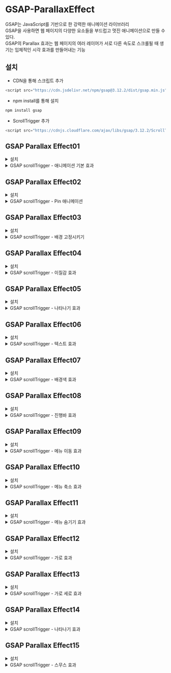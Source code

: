 # GSAP-ParallaxEffect
GSAP는 JavaScript를 기반으로 한 강력한 애니메이션 라이브러리<br>
GSAP을 사용하면 웹 페이지의 다양한 요소들을 부드럽고 멋진 애니메이션으로 만들 수 있다.<br>
GSAP의 Parallax 효과는 웹 페이지의 여러 레이어가 서로 다른 속도로 스크롤될 때 생기는 입체적인 시각 효과를 만들어내는 기능<br>

## 설치
- CDN을 통해 스크립트 추가
```js
<script src="https://cdn.jsdelivr.net/npm/gsap@3.12.2/dist/gsap.min.js"></script>
```
- npm install를 통해 설치   
```js
npm install gsap
```
- ScrollTrigger 추가
```js
<script src="https://cdnjs.cloudflare.com/ajax/libs/gsap/3.12.2/ScrollTrigger.min.js"></script>
```
## GSAP Parallax Effect01

<details> 

<summary>설치</summary>

```js
<script src="https://cdnjs.cloudflare.com/ajax/libs/gsap/3.12.2/gsap.min.js"></script>
<script src="https://cdnjs.cloudflare.com/ajax/libs/gsap/3.12.2/ScrollTrigger.min.js"></script>

```

</details>

<details>

 <summary>GSAP scrollTrigger - 애니메이션 기본 효과</summary>

<br>
box1 - 360도 회전하면서 오른쪽으로 500정도 가면서 동그랗게 변하기<br> 
<br>  
box2 - trigger: box2, box2가 화면에 나타날때 애니메이션이 시작 <br>
<br>
box3 - toggleActions: "play none reverse none": 트리거가 활성화되면 애니메이션을 재생하고,다른 트리거 액션이 없으며, 트리거가 비활성화되면 애니메이션을 역재생하지 않고 유지 <br>
<br>
box4 - start: "top 50%": 트리거의 시작 위치를 화면 상단에서 50% 지점으로 설정 , end: "bottom 20%": 트리거의 끝 위치를 화면 하단에서 20% 지점으로 설정 , markers: false: ScrollTrigger의 디버깅을 위한 마커를 표시하지 않음.<br>
<br>
box5 - scrub: true: 스크롤 속도에 따라 애니메이션을 부드럽게 조절하는 설정을 활성화,  box5 요소가 화면에 나타날 때, 스크롤 속도에 따라 부드럽게 애니메이션이 진행<br>
<br>
box6 - pin: true: 트리거가 활성화될 동안 요소를 고정시키는 설정을 활성화, box6 요소가 화면에 나타나면 스크롤 속도에 따라 부드럽게 애니메이션이 진행되며, 동시에 pin 옵션에 의해 화면에 고정되어 나타난 후 스크롤이 특정 위치(bottom:400px)에 도달하면 다시 해제<br>
<br>
box7 - toggleClass:"active", box7가 화면에 나타날 때 2초 동안의 애니메이션 효과가 적용되고, 스크롤 이벤트에 따라 부드럽게 제어되면서 "active" 클래스가 토글<br>
<br>
box8 - box8이 화면에 나타날 때, 스크롤 속도에 따라 부드럽게 애니메이션이 진행되며, 다양한 ScrollTrigger 이벤트 콜백이 발생할 때마다 콘솔에 해당 메시지를 출력 <br>
<br>

```js
<script>
    const box1 = document.querySelector("#section1 .parallax__item__img");
    const box2 = document.querySelector("#section2 .parallax__item__img");
    const box3 = document.querySelector("#section3 .parallax__item__img");
    const box4 = document.querySelector("#section4 .parallax__item__img");
    const box5 = document.querySelector("#section5 .parallax__item__img");
    const box6 = document.querySelector("#section6 .parallax__item__img");
    const box7 = document.querySelector("#section7 .parallax__item__img");
    const box8 = document.querySelector("#section8 .parallax__item__img");
    const box9 = document.querySelector("#section9 .parallax__item__img");

    // 01
    gsap.to(box1, {
        duration : 2,
        x: 500,
        borderRadius: 100,
        rotation:360
    });

    // 02 : trigger
    gsap.to(box2, {
        duration: 2,
        x: 500,
        rotation: 360,
        borderRadius: 100,
        scrollTrigger: {
            trigger: box2
        }
    });

    // 03 :toggleActions
    gsap.to(box3, {
        duration: 2,
        x: 500,
        rotation: 360,
        borderRadius: 100,
        scrollTrigger: {
            trigger: box3,
            toggleActions:"play none reverse none" // play pause resume restart complete none
                                                    // onEnter onLeave onEnterBack onLeaveBack
        }
    });

    // 04 : start, end
    gsap.to(box4, {
        duration: 2,
        x: 500,
        rotation: 360,
        borderRadius: 100,
        
        scrollTrigger: {
            trigger: box4,
            start: "top 50%",
            end: "bottom 20%",
            toggleActions:"play none reverse none",
            markers: false
        }
    });

    // 05: scrub
    gsap.to(box5, {
        duration: 2,
        x: 500,
        rotation: 360,
        borderRadius: 100,
        
        scrollTrigger: {
            trigger: box5,
            start: "top 50%",
            end: "bottom 20%",
            scrub: true  
        }
    });

    // 06: pin
    gsap.to(box6, {
        duration: 2,
        x: 500,
        rotation: 360,
        borderRadius: 100,
        
        scrollTrigger: {
            trigger: box6,
            start: "top 50%",
            end: "bottom 400px",
            scrub: true, 
            pin: true 
        }
    });

    // 07 : toggleClass
    gsap.to(box7, {
        duration: 2,
        x: 500,
        rotation: 360,
        borderRadius: 100,
        
        scrollTrigger: {
            trigger: box7,
            start: "top center",
            end: "bottom 20%",
            scrub: true, 
            toggleClass:"active",
            id:"box7",
            markers: true
        }
    });
    
    // 08. : callback
    gsap.to(box8, {
        duration: 2,
        x: 500,
        rotation: 360,
        borderRadius: 100,
        
        scrollTrigger: {
            trigger: box8,
            start: "top center",
            end: "bottom 20%",
            scrub:true, 
            onEnter: () => {console.log("onEneter")},
            onLeave: () => {console.log("onEneter")},
            onEnterBack:() => {console.log("onEneterBack")},
            onLeaveBack:() => {console.log("onLeaveBack")},
            onUpdat: (self) => console.log("onUpdate", self.progress.toFixed(3)),
            onToggle: (self) => console.log("onToggle", self.isActive)
        }
    });
    
</script>
```
</details>

## GSAP Parallax Effect02

<details> 

<summary>설치</summary>

```js
<script src="https://cdnjs.cloudflare.com/ajax/libs/gsap/3.12.2/gsap.min.js"></script>
<script src="https://cdnjs.cloudflare.com/ajax/libs/gsap/3.12.2/ScrollTrigger.min.js"></script>

```

</details>

<details>

<summary>GSAP scrollTrigger - Pin 애니메이션</summary>

<br>
ani1 - section1 내부의 .parallax__item__img 요소에 대한 애니메이션을 추가, 이미지는 회전값이 720도가 되고, 크기가 0으로 축소되며, 경계 반경이 200으로 설정
이어서 이미지에 대한 다음 애니메이션을 추가해서, 이미지는 다시 초기 회전값인 0으로 돌아가며, 크기는 1로 확대되고, 경계 반경은 20으로 설정, 현재 스크롤 위치에서 2000px 아래로 스크롤할 때 애니메이션이 끝남.<br> 
<br>  
ani2 - i1, i2, i3 이미지는 y축 방향으로 -200만큼 이동하면서 나타나며, autoAlpha 속성을 이용하여 투명도를 0에서 1로 증가시킵니다. 또한, 이미지의 경계 반경도 200으로 설정, 스크롤될 때 순차적으로 i1이미지, i2이미지, i3이미지 등장하는 이미지 애니메이션<br>
<br>
ani3 - autoAlpha: 0: 이미지의 투명도를 0으로 설정하여 처음에는 화면에 보이지 않도록 하고, ease: "back.out(4)": 애니메이션의 이동 효과에 이징 함수를 적용하여 물리적인 효과를 부여합니다. 여기서는 뒤로 튀기는(back) 효과를 사용하고, 효과의 강도는 4로 설정, from: "random"은 ani2 에서는 1,2,3 순서대로 이미지가 나왔다면,
ani3은 1,3,2 or 2,1,3 등등 랜덤으로 이미지 나옴. <br>
<br>
ani4 - scale: 2: 이미지를 2배로 확대, width: "100vw": 이미지의 너비를 화면의 가로 크기와 동일하게 설정, height: "100vh": 이미지의 높이를 화면의 세로 크기와 동일하게 설정, 현재 스크롤 위치에서 3000px 아래로 스크롤할 때 애니메이션이 끝나고, 이미지가 화면에 나타나면서 2배로 확대되고, 스크롤 중에 축소되면서 특정 위치에서 고정되는 애니메이션<br>
<br>
ani5 - .to("#section5 .t1",{xPercent: 300},"text"): section5 내의 .t1 클래스를 가진 텍스트 요소에 대한 애니메이션을 추가, 텍스트는 x축 방향으로 300%만큼 이동하고,.to("#section5 .t2",{xPercent: -300},"text"): section5 내의 .t2 클래스를 가진 텍스트 요소에 대한 애니메이션을 추가, 텍스트는 x축 방향으로 -300%만큼 이동하면서, section5 내의 텍스트 요소들이 좌우로 이동하면서 나타나는 애니메이션<br>
<br>
ani6 - .to("#section6 .parallax__item__text",{scale:60, duration: 2}): section6 내의 .parallax__item__text 클래스를 가진 텍스트 요소에 대한 애니메이션을 추가하고, 텍스트는 60배로 확대되며, 이 애니메이션은 2초 동안 진행<br>
<br>
ani7 - .from() 메서드를 사용하여 .t2, .t3, ..., .t7에 대한 각각의 텍스트 요소에 대한 애니메이션을 추가하고, 각 텍스트는 투명도가 0에서 1로, y축 방향으로 50만큼 이동하면서 나타나게 되고, 각각의 애니메이션은 이전 애니메이션이 끝난 후 1초씩 지연되어 시작 , section7 내의 여러 텍스트 요소들이 제자리에서 차례대로 나타나는 애니메이션<br>
<br>
ani8 - section8 내의 텍스트 및 이미지가 특정 방향으로 이동하면서 나타나는 애니메이션을 설정, 첫 번째 텍스트는 화면의 오른쪽에서 왼쪽으로 이동하고, 두 번째 텍스트는 화면의 왼쪽에서 오른쪽으로 이동하고, 3번째 텍스트는 화면의 오른쪽에서 왼쪽으로 이동하고, 마지막 이미지는 오른쪽에서 왼쪽으로 이동하면서 동시에 360도 회전하고, 5.5배로 확대되어 나타납니다.<br>
<br>
ani9 - section9 내의 이미지가 2초 동안 60배로 확대되면서 나타나고, 그 후에 투명도를 갖게 되어 사라지는 애니메이션을 구현합니다. 이 애니메이션은 스크롤 중에 특정 위치에서 시작되며, 해당 section이 스크롤되는 동안 이미지가 고정되어 나타남.<br>
<br>

```js
<script>
       // 01 : 이미지 애니메이션 주기
        const ani1 = gsap.timeline();
        ani1.to("#section1 .parallax__item__img" , {rotation:720, scale: 0, borderRadius: 200})
            .to("#section1 .parallax__item__img" , {rotation:0, scale: 1, borderRadius: 20})
        
        ScrollTrigger.create({
            animation: ani1,
            trigger: "#section1",
            start:"top top",
            end:"+=2000",
            scrub:true,
            pin: true,
            anticipatePin: 1,
            markers: true
        });
        
        
        // 02 : 이미지를 순차적으로 나오기
        const ani2 = gsap.timeline();
        ani2.from("#section2 .i1", {y: -200, autoAlpha:0, borderRadius: 200})
            .from("#section2 .i2", {y: -200, autoAlpha:0, borderRadius: 200})
            .from("#section2 .i3", {y: -200, autoAlpha:0, borderRadius: 200})

        ScrollTrigger.create({
            animation: ani2,
            trigger:"#section2",
            start: "top top",
            end: "+=2000",
            scrub:true,
            pin: true,
            anticipatePin: 1,
        })

        // 03 : 이미지를 랜덤으로 나오기
        const ani3 = gsap.timeline();
        ani3.from("#section3 .parallax__item__img", {
            autoAlpha: 0,
            y: -100,
            ease: "back.out(4)",
            // stagger: 0.1
            stagger: {
                amount:1,
                from: "random"
            }
        });

        ScrollTrigger.create({
            animation: ani3,
            trigger:"#section3",
            start:"top top",
            end: "+=3000",
            scrub: true,
            pin: true
        })

        // 04 : 이미지 축소하기
        const ani4 = gsap.timeline();
        ani4.from("#section4 .parallax__item__img",{
            autoAlpha: 0,
            scale: 2,
            width: "100vw",
            height: "100vh"
        })

        ScrollTrigger.create({
            animation: ani4,
            trigger:"#section4",
            start:"top top",
            end: "+=3000",
            scrub: true,
            pin: true
        })

        // 05 : 텍스트 애니메이션
        const ani5 = gsap.timeline();
        ani5.to("#section5 .t1",{xPercent: 300} ,"text")
            .to("#section5 .t2",{xPercent: -300},"text")
            .to("#section5 .t3",{xPercent: 300}, "text")
            .to("#section5 .t4",{xPercent: -300},"text")
        
        ScrollTrigger.create({
            animation: ani5,
            trigger:"#section5",
            start:"top top",
            end: "+=3000",
            scrub: true,
            pin: true,
        })
        
        // 06 : 텍스트 확대
        const ani6 = gsap.timeline();
        ani6.to("#section6 .parallax__item__text",{scale:60, duration: 2})
            .to("#section6 .parallax__item__text",{autoAlpha : 0})
        
        ScrollTrigger.create({
            animation: ani6,
            trigger:"#section6",
            start:"top top",
            end: "+=4000",
            scrub: true,
            pin: true,
        })
        
        
        // 07 : 텍스트 제자리 애니메이션
        const ani7 = gsap.timeline();
        ani7.from("#section7 .t1", {autoAlpha: 0, duration:1, y:50}, "+=1")
            .from("#section7 .t2", {autoAlpha: 0, duration:1, y:50}, "+=1")
            .from("#section7 .t3", {autoAlpha: 0, duration:1, y:50}, "+=1")
            .from("#section7 .t4", {autoAlpha: 0, duration:1, y:50}, "+=1")
            .from("#section7 .t5", {autoAlpha: 0, duration:1, y:50}, "+=1")
            .from("#section7 .t6", {autoAlpha: 0, duration:1, y:50}, "+=1")
            .from("#section7 .t7", {autoAlpha: 0, duration:1, y:50}, "+=1")

        ScrollTrigger.create({
            animation: ani7,
            trigger:"#section7",
            start:"top top",
            end: "+=6000",
            scrub: true,
            pin: true,
        })

        // 08 : 텍스트 애니메이션
        const ani8 = gsap.timeline();
        ani8.from("#section8 .t1",{x:innerWidth * 1})
            .from("#section8 .t2",{x:innerWidth * -1})
            .from("#section8 .t3",{x:innerWidth * 1})
            .from("#section8 .i1",{x:innerWidth * 1 , rotation: 360, scale: 5.5})
        
        ScrollTrigger.create({
            animation: ani8,
            trigger:"#section8",
            start:"top top",
            end: "+=6000",
            scrub: true,
            pin: true,
            anticipatePin: 0,
            markers: true
        })

        // 09. 이미지 확대
        const ani9 = gsap.timeline();
        ani9.to("#section9 .parallax__item__img",{scale:60, duration: 2})
            .to("#section9 .parallax__item__img",{autoAlpha : 0})
            
        ScrollTrigger.create({
            animation: ani9,
            trigger:"#section9",
            start:"top top",
            end: "+=4000",
            scrub: true,
            pin: true,
        })

    </script>
```
</details>

## GSAP Parallax Effect03

<details> 

<summary>설치</summary>

```js
<script src="https://cdnjs.cloudflare.com/ajax/libs/gsap/3.12.2/gsap.min.js"></script>
<script src="https://cdnjs.cloudflare.com/ajax/libs/gsap/3.12.2/ScrollTrigger.min.js"></script>

```

</details>

<details>

<summary>GSAP scrollTrigger - 배경 고정시키기 </summary>

<br>
1. ScrollTrigger 플러그인을 사용하여 페이지에서 #section5라는 요소를 지정한 section으로 고정시키는 애니메이션을 만들고, section이 페이지의 상단에 도달하면 고정되며, markers: true 설정으로 디버깅을 위한 마커를 활성화<br>
<br>
2. 여러 section에 대해 반복문을 통해 ScrollTrigger 플러그인을 생성하여 각각의 section을 페이지에서 고정시키는 애니메이션을 만들고, .parallax__item 클래스를 가진 모든 요소에 대해 고정 트리거를 생성하고, 각 section이 페이지의 상단에 도달하면 고정됩니다. pinSpacing: false는 각 section 사이의 공간을 없애고 연속적으로 고정되도록 함.<br>
<br>
3. panels 배열은 .parallax__item 클래스를 가진 모든 요소를 저장합니다.<br>
tops 배열은 각 섹션에 대한 ScrollTrigger를 생성하여 시작 위치를 저장합니다.<br>
각 섹션에 대해 새로운 ScrollTrigger를 생성하고, 섹션의 높이가 창 높이보다 작으면 섹션 상단을 기준으로, 그렇지 않으면 섹션 하단을 기준으로 고정시킵니다.<br>
마지막으로, ScrollTrigger.create 함수를 사용하여 페이지 전체의 스냅 효과를 설정합니다. 이 효과는 섹션의 시작 위치를 기준으로 페이지를 일정 간격으로 이동시킵니다.<br>

```js
 <script>
        // 01. 한개 section 고정시키기
        const panel = document.querySelector("#section5");

        ScrollTrigger.create({
            trigger:panel,
            start: "top top",
            pin: true,
            markers: true
        });

        // 02. 여러개 section 고정시키기
        gsap.utils.toArray(".parallax__item").forEach((panel,i) => {
            ScrollTrigger.create({
                trigger: panel, 
                start: "top top",
                pin: true,
                pinSpacing: false
            })
        });

        // 03. 스냅 고정 효과 만들기
        let panels = gsap.utils.toArray(".parallax__item");
        let tops = panels.map(panel => ScrollTrigger.create({trigger: panel, start: "top top"}));

        panels.forEach((panel, i) => {
            ScrollTrigger.create({
                trigger: panel,
                start: () => panel.offsetHeight < window.innerHeight ? "top top" : "bottom bottom",
                pin: true, 
                pinSpacing: false 
            });
        });

        ScrollTrigger.create({
            snap: {
                snapTo: (progress, self) => {
                    let panelStarts = tops.map(st => st.start), 
                    snapScroll = gsap.utils.snap(panelStarts, self.scroll()); 
                    return gsap.utils.normalize(0, ScrollTrigger.maxScroll(window), snapScroll); 
                },
                duration: 0.5
            }
        });

        
    </script>

```
</details>

## GSAP Parallax Effect04

<details> 

<summary>설치</summary>

```js
<script src="https://cdnjs.cloudflare.com/ajax/libs/gsap/3.12.2/gsap.min.js"></script>
<script src="https://cdnjs.cloudflare.com/ajax/libs/gsap/3.12.2/ScrollTrigger.min.js"></script>

```

</details>

<details>

<summary>GSAP scrollTrigger - 이질감 효과</summary>

<br>
1. yPercent: -100: 애니메이션 중에 요소의 수직 방향 이동을 나타내며, 여기서는 위로 100% 이동하도록 설정, ease: "none": 애니메이션의 이질감 효과를 주기 위해 이질적인(ease 없는) 움직임을 설정, 설정된 애니메이션은 스크롤 이벤트에 반응하여 ".parallax__item__desc" 클래스를 가진 요소를 수직으로 이동시키고, 이를 통해 이질감을 표현<br>
<br>
2. gsap.utils.toArray(".parallax__item__desc").forEach(item => {...}): ".parallax__item__desc" 클래스를 가진 모든 요소를 배열로 가져와서 각 요소에 대해 반복 작업을 수행, yPercent: -200: 각 요소에 대한 애니메이션 중에 요소의 수직 방향 이동을 나타내며, 여기서는 위로 200% 이동하도록 설정 , ease: "none": 애니메이션의 이질감 효과를 주기 위해 이질적인(ease 없는) 움직임을 설정, .parallax__item__desc" 클래스를 가진 여러 개의 요소에 대해 각각 이질감을 표현하는 애니메이션을 설정하고, 스크롤 이벤트에 반응하여 이질감을 나타냅니다.<br>
<br>

```js
  <script>
        // 01. 이질감 표현하기
        gsap.to(".parallax__item__desc", {
            yPercent: -100,
            ease: "none",
            duration: 0.5,
            scrollTrigger: {
                trigger: ".parallax__item__desc",
                start: "top bottom",
                end: "bottom top",
                markers: true,
                scrub: true
            }
        })

        // 02. 여러개 이질감 표현하기
        gsap.utils.toArray(".parallax__item__desc").forEach(item => {
            gsap.to(item, {
                yPercent: -200,
                ease: "none",
                duration: 0.5,
                scrollTrigger: {
                    trigger: item,
                    start: "top bottom",
                    end: "bottom top",
                    markers: true,
                    scrub: 0.5
                }
            })
        });
    </script>

```
</details>


## GSAP Parallax Effect05

<details> 

<summary>설치</summary>

```js
<script src="https://cdnjs.cloudflare.com/ajax/libs/gsap/3.12.2/gsap.min.js"></script>
<script src="https://cdnjs.cloudflare.com/ajax/libs/gsap/3.12.2/ScrollTrigger.min.js"></script>

```

</details>

<details>

<summary>GSAP scrollTrigger - 나타나기 효과</summary>

<br>
1. const animate = (item) => {...}: animate 함수는 요소의 등장 애니메이션을 처리합니다. 요소에 설정된 클래스에 따라 등장 방향과 관련된 변수들(x, y)을 설정하고, gsap.fromTo 메서드를 사용하여 애니메이션을 적용, gsap.utils.toArray(".reveal").forEach(item => {...}): ".reveal" 클래스를 가진 모든 요소에 대해 반복 작업을 수행하고,설정된 코드는 스크롤되면서 ".reveal" 클래스를 가진 요소들이 화면에 나타날 때 등장 애니메이션을 수행하며, 각 요소에 설정된 클래스에 따라 다양한 등장 방향과 효과를 부여합니다. <br>
<br>

```js
   <script>
        const hide = (item) => {
            gsap.set(item, {autoAlpha: 0});
        }
        const animate = (item) => {
            let x = 0;
            let y = 0;
            let delay = item.dataset.delay;

            if(item.classList.contains("reveal_LTR")){
                x = -100;
                y = 0;
            }else if(item.classList.contains("reveal_BTT")){
                x = 0,
                y = 100
            }else if(item.classList.contains("reveal_TTB")){
                X = 0,
                Y = -100
            }else {
                x = 100,
                y = 0
            }

            gsap.fromTo(item,
                {autoAlpha:0, x: x, y: y}, 
                {autoAlpha:1, x: 0, y: 0, delay, duration: 1.25, overwrite: "auto", ease:"expo"})
        }

        gsap.utils.toArray(".reveal").forEach(item => {
            hide(item);

            ScrollTrigger.create ({
                trigger: item,
                start:"top bottom",
                end : "bottom top",
                markers: true,
                onEnter: () => {animate(item)}
            })
        });
    </script>

```
</details>

## GSAP Parallax Effect06

<details> 

<summary>설치</summary>

```js
<script src="https://cdnjs.cloudflare.com/ajax/libs/gsap/3.12.2/gsap.min.js"></script>
<script src="https://cdnjs.cloudflare.com/ajax/libs/gsap/3.12.2/ScrollTrigger.min.js"></script>

```

</details>

<details>

<summary>GSAP scrollTrigger - 텍스트 효과</summary>

<br>
1. let text = document.querySelector(".split"): HTML 문서에서 클래스가 "split"인 요소를 선택하여 text 변수에 할당, let splitText = text.innerText;: 선택된 요소의 텍스트 내용을 가져와서 splitText 변수에 저장,  결과적으로, 각 문자 주위에 span 태그가 추가된 문자열이 splitWrap 변수에 저장, text.innerHTML = splitWrap = "span" + splitWrap + "/span";: 기존의 텍스트를 감싸는 span 태그를 추가하여 다시 text 요소의 내용으로 설정합니다. 이렇게 하면 각 문자가 span으로 감싸진 형태로 텍스트가 변환 , 선택한 요소의 텍스트가 문자 단위로 분리되고, 각 문자가 span 태그로 감싸져 시각적인 효과를 얻을 수 있습니다.<br>
<br>
2. 클래스가 "split"인 모든 요소의 텍스트가 문자 단위로 분리되고, 각 문자가 span 태그로 감싸져 시각적인 효과를 얻을 수 있습니다. 또한, 보조 기술 사용자를 위해 각 문자는 숨겨진 상태로 제공되지만 aria-label 속성을 통해 의미있는 텍스트가 제공됩니다.<br>
<br>
3. 먼저, 각 요소의 텍스트를 문자 단위로 분리하고, 공백 문자는 &nbsp 로 대체하여 각 문자를 span 태그로 감싸는 작업을 하고, 다음으로 GSAP 라이브러리와 ScrollTrigger 플러그인을 사용하여 애니메이션을 적용, 각 문자를 분리하여 span 태그로 감싸고, GSAP를 이용하여 스크롤 시에 등장하는 애니메이션을 적용하여 동적이고 효과적인 텍스트 효과를 구현합니다.<br>
<br>
4. let splitClient = new SplitType(target, {type: "line, word, char"});: SplitType을 사용하여 각 요소의 텍스트를 분리합니다. type 옵션을 통해 분리할 단위를 지정하고, "line, word, char" 옵션은 줄, 단어, 문자 단위로 텍스트를 분리하라는 의미, SplitType을 사용하여 텍스트를 분리하고, GSAP를 이용하여 단어 단위로 등장하는 애니메이션을 적용하여 동적이고 효과적인 텍스트 효과를 구현합니다.<br>
<br>

```js 
    <script>
        // 01. 텍스트 분리하기
        let text = document.querySelector(".split")
        let splitText = text.innerText;
        let splitWrap = splitText.split("").join("</span><span>");
        text.innerHTML = splitWrap = "<span>" + splitWrap + "</span>";

        // 02. 모든 텍스트 분리하기
        document.querySelectorAll(".split").forEach(text => {
            let splitWrap = text.innerText.split("").join("</span><span aria-hidden='true'>");
            text.innerHTML = "<span aria-hidden=true>" + splitWrap + "</span>";
            text.setAttribute("aria-label",text.innerText)
        })

        // 03. 모든 텍스트 분리하기 : 여백 표현하기
        document.querySelectorAll(".split").forEach(text => {
            let theText = text.innerText;
            let newText = "";

            for(let i=0; i<text.innerText.length; i++){
                newText += "<span aria-hidden=true>";
                
                if(text.innerText[i] == " "){
                    newText += "&nbsp";
                }else {
                    newText += text.innerText[i];
                }    
                newText += "</span>";    
            }
            text.innerHTML = newText;
            text.setAttribute("aria-label", theText);
        });

        gsap.utils.toArray(".split").forEach(text => {
            gsap.from(text.querySelectorAll("span"), {
                yPercent: 100,
                autoAlpha:0,
                duration: 1,
                ease:"circ.out",
                stagger: {
                    amount:1,
                    from:"random"
                },
                scrollTrigger: {
                    trigger: text,
                    start: "top bottom",
                    end: "+400",
                    markers: true
                }
            });
        });

        // 04 split-type 사용하기
        const target = gsap.utils.toArray(".split");

        target.forEach(target => {
            let splitClient = new SplitType(target, {tpye: "line, word, char"});
            let lines = splitClient.lines;
            let words = splitClient.words;
            let chars = splitClient.chars;

            gsap.from(words, {
                yPercent:100,
                opacity:0,
                rotation:30,
                duration: 0.7,
                stagger: 0.031,
                scrollTrigger: {
                    trigger: target,
                    start:"top bottom",
                    end:"+400",
                    markers: true
                }
            })
        })

    </script>
```
</details> 


## GSAP Parallax Effect07

<details> 

<summary>설치</summary>

```js
<script src="https://cdnjs.cloudflare.com/ajax/libs/gsap/3.12.2/gsap.min.js"></script>
<script src="https://cdnjs.cloudflare.com/ajax/libs/gsap/3.12.2/ScrollTrigger.min.js"></script>

```

</details>

<details>

<summary>GSAP scrollTrigger - 배경색 효과</summary>
<br>
1. onEnter: () => gsap.to("body", {...}): 트리거가 화면에 진입할 때, gsap.to를 사용하여 body 요소의 배경 색상을 color 값으로 변경합니다. duration 옵션은 애니메이션의 지속 시간을 설정합니다.<br>
2. onEnterBack: () => gsap.to("body", {...}): 트리거가 화면에서 벗어나면서 다시 위로 진입할 때도 마찬가지로 gsap.to를 사용하여 body 요소의 배경 색상을 color 값으로 변경합니다.이 코드를 통해 각 "parallax__item" 요소가 화면에 진입할 때와 화면에서 벗어날 때, 해당 요소의 data-bgcolor 값을 이용하여 body 요소의 배경 색상을 부드럽게 변경합니다. <br>

```js 
  // data 값으로 배경 변경
        gsap.utils.toArray(".parallax__item").forEach(item => {
            let color = item.getAttribute("data-bgcolor");
            
            ScrollTrigger.create({
                trigger: item,
                start:"top 50%",
                end: "bottom 5%",
                markers: true,

                onEnter: () => gsap.to("body", {
                    backgroundColor: color,
                    duration: 1.4,
                }),
                onEnterBack: () => gsap.to("body", {
                    backgroundColor: color,
                    duration:1.4,
                })
            });
        });
```
</details> 

## GSAP Parallax Effect08

<details> 

<summary>설치</summary>

```js
<script src="https://cdnjs.cloudflare.com/ajax/libs/gsap/3.12.2/gsap.min.js"></script>
<script src="https://cdnjs.cloudflare.com/ajax/libs/gsap/3.12.2/ScrollTrigger.min.js"></script>

```

</details>

<details>

<summary>GSAP scrollTrigger - 진행바 효과</summary>
<br>
1. 스크롤 이벤트에 따라 "progress" 요소의 value 속성이 0에서 100으로 부드럽게 증가하는 애니메이션을 만듭니다. 스크럽 효과는 스크롤 위치에 따라 애니메이션을 부드럽게 조절하여 자연스러운 효과를 제공합니다.<br>
<br>

```js 
   <script>
       gsap.to("progress" , {
            value: 100,
            ease:"none",
            scrollTrigger: {scrub:0.3}
       });
    </script>
```
</details> 

## GSAP Parallax Effect09

<details> 

<summary>설치</summary>

```js
<script src="https://cdnjs.cloudflare.com/ajax/libs/gsap/3.12.2/gsap.min.js"></script>
<script src="https://cdnjs.cloudflare.com/ajax/libs/gsap/3.12.2/ScrollTrigger.min.js"></script>
<script src="https://cdnjs.cloudflare.com/ajax/libs/gsap/3.12.1/ScrollToPlugin.min.js"></script>
```
- 웹 페이지 내에서 다른 섹션으로 이동하는 링크를 클릭할 때 부드럽게 스크롤되도록 구현할 수 있습니다.
</details>

<details>

<summary>GSAP scrollTrigger - 메뉴 이동 효과</summary>
<br>
1. linkST = ScrollTrigger.create({...});: 각 섹션의 스크롤 트리거를 생성합니다. 이 트리거는 스크롤 위치에 따라 링크의 활성 상태를 변경하는 데 사용됩니다.
2. e.preventDefault();: 기본 클릭 동작을 막아 페이지가 즉시 이동하는 것을 방지합니다.<br>
3. gsap.to(window, { duration: 0.5, scrollTo: linkST.start, overwrite: "auto" });: 클릭 이벤트가 발생하면 gsap.to를 사용하여 윈도우를 특정 스크롤 위치로 애니메이션화하여 이동합니다. 이 때, scrollTo 속성에 linkST.start 값을 사용하여 해당 링크의 시작 지점으로 스크롤합니다.<br> 
4. function setActive(link) {...}: 활성 링크를 설정하는 함수입니다. 현재 활성 링크 클래스("active")를 모두 제거하고, 전달받은 링크에 "active" 클래스를 추가합니다.<br>
5. 네비게이션 링크를 클릭하거나 스크롤할 때 해당 섹션으로 부드럽게 이동하면서 활성 링크를 갱신합니다.<br>
<br>

```js 
   <script>
       gsap.to("progress" , {
            value: 100,
            ease:"none",
            scrollTrigger: {scrub:0.3}
       });
    </script>
```
</details> 

## GSAP Parallax Effect10

<details> 

<summary>설치</summary>

```js
<script src="https://cdnjs.cloudflare.com/ajax/libs/gsap/3.12.2/gsap.min.js"></script>
<script src="https://cdnjs.cloudflare.com/ajax/libs/gsap/3.12.2/ScrollTrigger.min.js"></script>
<script src="https://cdnjs.cloudflare.com/ajax/libs/gsap/3.12.1/ScrollToPlugin.min.js"></script>
```

</details>

<details>

<summary>GSAP scrollTrigger - 메뉴 축소 효과</summary>
<br>
1. toggleClass: {...}: 특정 스크롤 범위에 도달하면 클래스를 토글하는 설정을 지정합니다.<br>
className: "is-active": 토글할 클래스 이름을 지정합니다. 스크롤 범위에 도달하면 이 클래스가 특정 대상에 추가되거나 제거됩니다.<br>
targets: "#parallax__nav": 클래스를 토글할 대상 요소를 선택합니다. 여기서는 id가 "parallax__nav"인 요소가 대상이 됩니다.<br>
<br>
2. 페이지를 스크롤할 때, 페이지 상단에서 80px 위에 도달하면 "is-active" 클래스를 #parallax__nav 요소에 추가하고, 그 이외의 경우에는 해당 클래스를 제거합니다. <br>이러한 효과를 통해 일반적으로 페이지 스크롤에 반응하여 네비게이션 바 등을 동적으로 변경하는 UX 디자인을 구현할 수 있습니다.<br>
<br>

```js 
  <script>
        ScrollTrigger.create({
            start: "top -80",
            end: 99999,
            toggleClass: {
                className: "is-active",
                targets: "#parallax__nav"
            }
        })
    </script>
```
</details> 

## GSAP Parallax Effect11

<details> 

<summary>설치</summary>

```js
<script src="https://cdnjs.cloudflare.com/ajax/libs/gsap/3.12.2/gsap.min.js"></script>
<script src="https://cdnjs.cloudflare.com/ajax/libs/gsap/3.12.2/ScrollTrigger.min.js"></script>
<script src="https://cdnjs.cloudflare.com/ajax/libs/gsap/3.12.1/ScrollToPlugin.min.js"></script>
```

</details>

<details>

<summary>GSAP scrollTrigger - 메뉴 숨기기 효과</summary>
<br>
1. ScrollTrigger.create({...}): ScrollTrigger를 생성하여 스크롤 관련 동작을 설정합니다.<br>
<br>
2. onUpdate: (self) => {...}: ScrollTrigger에서 스크롤 업데이트 이벤트가 발생할 때 실행되는 콜백 함수를 정의합니다.<br>
self.direction === -1 ? showNav.play() : showNav.reverse(): 스크롤 방향이 위쪽인 경우(self.direction === -1), showNav 애니메이션을 재생하고, 아래쪽인 경우에는 애니메이션을 역재생시켜 네비게이션 바를 나타내거나 감춥니다.<br>
<br>
3. 페이지를 스크롤할 때, 스크롤 방향에 따라 #parallax__nav 요소가 나타나거나 사라지도록 하는 효과를 가지고 있습니다.<br>
<br>

```js 
    <script>
        const showNav = gsap.from("#parallax__nav", {
            yPercent: -200,
            paused: true,
            duration: 0.2
        }).progress(1);

        ScrollTrigger.create({
            start: "top top",
            end: 99999,
            onUpdate: (self) => {
                self.direction === -1 ? showNav.play() : showNav.reverse()
            }
        });
    </script>
```
</details> 

## GSAP Parallax Effect12

<details> 

<summary>설치</summary>

```js
<script src="https://cdnjs.cloudflare.com/ajax/libs/gsap/3.12.2/gsap.min.js"></script>
<script src="https://cdnjs.cloudflare.com/ajax/libs/gsap/3.12.2/ScrollTrigger.min.js"></script>

```

</details>

<details>

<summary>GSAP scrollTrigger - 가로 효과</summary>
<br>
1. xPercent: -100 * (sections.length - 1): 모든 섹션을 수평으로 왼쪽으로 이동시킵니다. xPercent 속성은 요소를 수평으로 이동시키는데 사용되며, -100 * (sections.length - 1)은 모든 섹션을 왼쪽으로 이동시키는 값입니다.<br>
<br>
2. ease: "none": 애니메이션의 이질적인 부드러움을 의미합니다. 여기서는 등속운동을 사용하여 부드러운 스크롤 효과를 만듭니다.<br>
<br>
3. 페이지의 수평 스크롤을 통해 여러 섹션을 연속적으로 이동시키면서, ScrollTrigger를 사용하여 각 섹션을 고정하고 스크롤 중에 부드럽게 이동시키는 효과를 제공합니다.<br>
<br>

```js 
     <script>
        let sections = gsap.utils.toArray(".parallax__item");


        gsap.to(sections, {
            xPercent: -100 * (sections.length - 1),
            ease: "none",
            scrollTrigger: {
                trigger: "#parallax__cont",
                pin: true,
                scrub: 1,
                snap: 1 / (sections.length - 1),
                end: "+=7000"
            }
        });
    </script>
```
</details> 

## GSAP Parallax Effect13

<details> 

<summary>설치</summary>

```js
<script src="https://cdnjs.cloudflare.com/ajax/libs/gsap/3.12.2/gsap.min.js"></script>
<script src="https://cdnjs.cloudflare.com/ajax/libs/gsap/3.12.2/ScrollTrigger.min.js"></script>

```

</details>

<details>

<summary>GSAP scrollTrigger - 가로 세로 효과</summary>
<br>
1. #horizontal이라는 ID를 가진 요소를 선택하여 horizontal 변수에 할당합니다. 이 요소는 수평으로 스크롤되는 부모 컨테이너입니다.<br>
<br>
2. xPercent: -100 * (sections.length - 1): 모든 섹션을 수평으로 왼쪽으로 이동시킵니다. xPercent 속성은 요소를 수평으로 이동시키는데 사용되며, -100 * (sections.length - 1)은 모든 섹션을 왼쪽으로 이동시키는 값입니다.<br>
<br>
3. ease: "none": 애니메이션의 이질적인 부드러움을 의미합니다. <br>
<br>
4. 페이지의 수평 스크롤을 통해 각 섹션을 고정하고 스크롤 중에 부드럽게 이동시키는 효과를 가지고 있습니다.<br>
<br>

```js 
    <script>
        const horizontal = document.querySelector("#horizontal");
        const sections = gsap.utils.toArray("#horizontal > section");

        gsap.to(sections, {
            xPercent: -100 * (sections.length - 1),
            ease: "none",
            scrollTrigger: {
                trigger: horizontal,
                start: "top top",
                end: () => "+=" + (horizontal.offsetWidth - innerWidth),
                pin: true,
                scrub: 1,
                invalidateOnRefresh: true,
                anticipatePin: 1
            }
        })

    </script>
```
</details> 

## GSAP Parallax Effect14

<details> 

<summary>설치</summary>

```js
<script src="https://cdnjs.cloudflare.com/ajax/libs/gsap/3.12.2/gsap.min.js"></script>
<script src="https://cdnjs.cloudflare.com/ajax/libs/gsap/3.12.2/ScrollTrigger.min.js"></script>

```

</details>

<details>

<summary>GSAP scrollTrigger - 나타나기 효과</summary>
<br>
1. let scrollTween = gsap.to(sections, {...}): GSAP의 to 메서드를 사용하여 섹션에 대한 애니메이션을 정의합니다.<br>
애니메이션은 각 섹션을 수평으로 왼쪽으로 이동시키는 효과를 가지며, ScrollTrigger 플러그인이 적용되어 부드러운 수평 스크롤을 제공합니다.<br>
<br>
2. gsap.to(".img4", {...}), gsap.to(".img5", {...}), gsap.to(".img6", {...}):<br>
각각 ".img4", ".img5", ".img6" 클래스를 가진 요소에 대한 별도의 애니메이션을 정의합니다.<br>
각각의 gsap.to에서 사용된 옵션은 다음과 같습니다:<br>
.img4: 세로로 200px 이동하는 y 애니메이션.<br>
.img5: 720도 회전하는 rotation 애니메이션.<br>
.img6: 크기를 0.3배로 축소하는 scale 애니메이션.<br>
<br>

```js 
    <script>
        const horizontal = document.querySelector("#horizontal");
        const sections = gsap.utils.toArray("#horizontal > section");

        let scrollTween = gsap.to(sections, {
            xPercent: -100 * (sections.length - 1),
            ease: "none",
            scrollTrigger: {
                trigger: horizontal,
                start: "top top",
                end: () => "+=" + (horizontal.offsetWidth - innerWidth),
                pin: true,
                scrub: 1,
                invalidateOnRefresh: true,
                anticipatePin: 1
            }
        })

        gsap.to(".img4", {
            y: 200,
            duration: 2,
            ease: "elastic",
            scrollTrigger: {
                trigger: ".img4",
                containerAnimation: scrollTween,
                start: "left center",
                toggleActions: "play none reverse none",
                markers: true,
                id: "img4"
            }
        })

        gsap.to(".img5", {
            rotation: 720,
            duration: 2,
            ease: "elastic",
            scrollTrigger: {
                trigger: ".img5",
                containerAnimation: scrollTween,
                start: "left center",
                toggleActions: "play none reverse none",
                markers: true,
                id: "img5"
            }
        })

        gsap.to(".img6", {
            scale: 0.3,
            duration: 2,
            ease: "elastic",
            scrollTrigger: {
                trigger: ".img6",
                containerAnimation: scrollTween,
                start: "left center",
                toggleActions: "play none reverse none",
                markers: true,
                id: "img6"
            }
        })

    </script>
```
</details> 

## GSAP Parallax Effect15

<details> 

<summary>설치</summary>

```js
    <script src="https://cdnjs.cloudflare.com/ajax/libs/gsap/3.11.5/gsap.min.js"></script>
    <script src="https://cdnjs.cloudflare.com/ajax/libs/gsap/3.11.5/ScrollTrigger.min.js"></script>
    <script src="https://cdnjs.cloudflare.com/ajax/libs/gsap/3.12.1/ScrollToPlugin.min.js"></script>
    <script src="https://cdn.jsdelivr.net/gh/studio-freight/lenis@1/bundled/lenis.min.js"></script>

```
- Lenis 라이브러리는 페이지 스크롤에 대한 부드러운 애니메이션 효과(스무스 효과)를 적용하기 위한 도구로 사용됩니다. 
</details>

<details>

<summary>GSAP scrollTrigger - 스무스 효과</summary>
<br>
1. Lenis는 페이지 스크롤에 대한 이벤트를 처리하는 라이브러리입니다.<br>
<br>
2. function raf(time) { lenis.raf(time); requestAnimationFrame(raf) }: raf 함수를 정의합니다.<br>
lenis.raf(time)을 호출하여 Lenis 라이브러리가 현재 스크롤 위치에 따라 애니메이션을 처리하도록 합니다.<br>
requestAnimationFrame(raf)를 사용하여 브라우저가 다음 리페인트 전에 raf 함수를 호출하도록 요청합니다.<br>
<br>
3. requestAnimationFrame(raf): 최초에 raf 함수를 호출하여 애니메이션 및 스크롤 이벤트에 대한 루프를 시작합니다.<br>
raf 함수는 계속해서 다음 프레임을 요청하여 반복 실행됩니다.<br>
<br>
4. Lenis 라이브러리를 사용하여 페이지 스크롤에 대한 이벤트를 감지하고, 스크롤에 따른 애니메이션을 처리하는 루프를 구현합니다.<br>
console.log(e)를 통해 스크롤 이벤트의 정보를 콘솔에 출력하고 있습니다.<br>
<br>

```js 
      <script>
        const lenis = new Lenis({
            duration: 2,
            easing: (t) => Math.min(1, 1.001 - Math.pow(2, -10 * t))
        });

        lenis.on('scroll', (e) => {
            console.log(e)
        })

        function raf(time) {
            lenis.raf(time)
            requestAnimationFrame(raf)
        }

        requestAnimationFrame(raf)
    </script>
```
</details> 